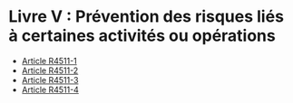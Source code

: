 # Livre V : Prévention des risques liés à certaines activités ou opérations 

* [Article R4511-1](./LEGIARTI000018529829.md)
* [Article R4511-2](./LEGIARTI000018529827.md)
* [Article R4511-3](./LEGIARTI000018529825.md)
* [Article R4511-4](./LEGIARTI000018529823.md)
